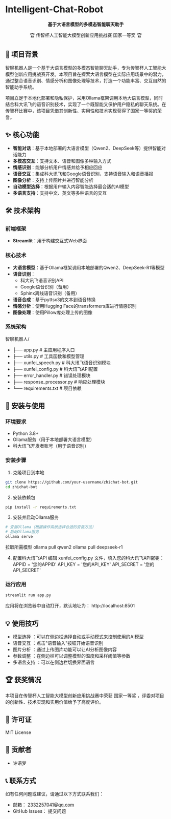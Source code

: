 # Intelligent-Chat-Robot

<div align="center">
  <p><strong>基于大语言模型的多模态智能聊天助手</strong></p>
  <p>🏆 传智杯人工智能大模型创新应用挑战赛 国家一等奖 🏆</p>
</div>

## 📖 项目背景

  智聊机器人是一个基于大语言模型的多模态智能聊天助手，专为传智杯人工智能大模型创新应用挑战赛开发。本项目旨在探索大语言模型在实际应用场景中的潜力，通过整合语音识别、情感分析和图像处理等技术，打造一个功能丰富、交互自然的智能助手系统。

  项目立足于本地化部署和隐私保护，采用Ollama框架调用本地大语言模型，同时结合科大讯飞的语音识别技术，实现了一个既智能又保护用户隐私的聊天系统。在传智杯比赛中，该项目凭借其创新性、实用性和技术实现获得了国家一等奖的荣誉。

## ✨ 核心功能

- **智能对话**：基于本地部署的大语言模型（Qwen2、DeepSeek等）提供智能对话能力
- **多模态交互**：支持文本、语音和图像多种输入方式
- **情感识别**：能够分析用户情感并给予相应回应
- **语音交互**：集成科大讯飞和Google语音识别，支持语音输入和语音播报
- **图像分析**：支持上传图片并进行智能分析
- **自动模型选择**：根据用户输入内容智能选择最合适的AI模型
- **多语言支持**：支持中文、英文等多种语言的交互

## 🛠️ 技术架构

### 前端框架
- **Streamlit**：用于构建交互式Web界面

### 核心技术
- **大语言模型**：基于Ollama框架调用本地部署的Qwen2、DeepSeek-R1等模型
- **语音识别**：
  - 科大讯飞语音识别API
  - Google语音识别（备用）
  - Sphinx离线语音识别（备用）
- **语音合成**：基于pyttsx3的文本到语音转换
- **情感分析**：使用Hugging Face的transformers库进行情感识别
- **图像处理**：使用Pillow库处理上传的图像

### 系统架构
智聊机器人/
  - ├── app.py                # 主应用程序入口
  - ├── utils.py              # 工具函数和模型管理
  - ├── xunfei_speech.py      # 科大讯飞语音识别模块
  - ├── xunfei_config.py      # 科大讯飞API配置
  - ├── error_handler.py      # 错误处理模块
  - ├── response_processor.py # 响应处理模块
  - └── requirements.txt      # 项目依赖


## 🚀 安装与使用

### 环境要求

- Python 3.8+
- Ollama服务（用于本地部署大语言模型）
- 科大讯飞开发者账号（用于语音识别）

### 安装步骤

1. 克隆项目到本地

```bash
git clone https://github.com/your-username/zhichat-bot.git
cd zhichat-bot
```

2. 安装依赖包
```bash
pip install -r requirements.txt
```

3. 安装并启动Ollama服务
```bash
# 安装Ollama（根据操作系统选择合适的安装方法）
# 启动Ollama服务
ollama serve
```

拉取所需模型
ollama pull qwen2
ollama pull deepseek-r1

4. 配置科大讯飞API
编辑 xunfei_config.py 文件，填入您的科大讯飞API密钥：
APPID = '您的APPID'
API_KEY = '您的API_KEY'
API_SECRET = '您的API_SECRET'

### 运行应用
```bash
streamlit run app.py
```
应用将在浏览器中自动打开，默认地址为： http://localhost:8501

## 💡 使用技巧
- 模型选择 ：可以在侧边栏选择自动或手动模式来控制使用的AI模型
- 语音交互 ：点击"语音输入"按钮开始语音识别
- 图片分析 ：通过上传图片功能可以让AI分析图像内容
- 参数调整 ：在侧边栏可以调整模型的温度和采样阈值等参数
- 多语言支持 ：可以在侧边栏切换界面语言

## 🏆 获奖情况
  本项目在传智杯人工智能大模型创新应用挑战赛中荣获 国家一等奖 ，评委对项目的创新性、技术实现和实用价值给予了高度评价。

## 📝 许可证
MIT License

## 👥 贡献者
- 许语梦
## 📞 联系方式
  如有任何问题或建议，请通过以下方式联系我们：

- 邮箱： 2332257041@qq.com
- GitHub Issues： 提交问题
